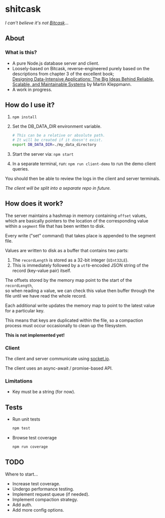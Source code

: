 # shitcask

_I can't believe it's not [Bitcask](https://en.wikipedia.org/wiki/Bitcask)_...

## About

### What is this?

- A pure Node.js database server and client.
- Loosely-based on Bitcask, reverse-engineered purely based on the descriptions from chapter 3 of the excellent book;  
  [Designing Data-Intensive Applications: The Big Ideas Behind Reliable, Scalable, and Maintainable Systems](https://www.amazon.co.uk/Designing-Data-Intensive-Applications-Reliable-Maintainable/dp/1449373321) by Martin Kleppmann.
- A work in progress.

## How do I use it?

1. `npm install`
2. Set the DB_DATA_DIR environment variable.

   ```sh
   # This can be a relative or absolute path.
   # It will be created if it doesn't exist.
   export DB_DATA_DIR=./my_data_directory
   ```

3. Start the server via: `npm start`
4. In a separate terminal, run: `npm run client-demo` to run the demo client queries.

You should then be able to review the logs in the client and server terminals.

_The client will be split into a separate repo in future._

## How does it work?

The server maintains a hashmap in memory containing `offset` values,  
which are basically pointers to the location of the corresponding value within a `segment` file that has been written to disk.

Every write ("set" command) that takes place is appended to the segment file.

Values are written to disk as a buffer that contains two parts:

1. The `recordLength` is stored as a 32-bit integer (`UInt32LE`).
2. This is immediately followed by a `utf8`-encoded JSON string of the record (key-value pair) itself.

The offsets stored by the memory map point to the start of the `recordLength`,  
so when reading a value, we can check this value then buffer through the file until we have read the whole record.

Each additional write updates the memory map to point to the latest value for a particular key.

This means that keys are duplicated within the file, so a compaction process must occur occasionally to clean up the filesystem.

**This is not implemented yet!**

### Client

The client and server communicate using [socket.io](https://www.npmjs.com/package/socket.io).

The client uses an async-await / promise-based API.

### Limitations

- Key must be a string (for now).

## Tests

- Run unit tests

  ```sh
  npm test
  ```

- Browse test coverage

  ```sh
  npm run coverage
  ```

## TODO

Where to start...

- Increase test coverage.
- Undergo performance testing.
- Implement request queue (if needed).
- Implement compaction strategy.
- Add auth.
- Add more config options.
